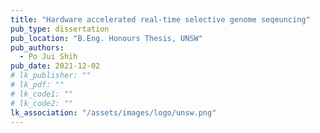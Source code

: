 ```yaml
---
title: "Hardware accelerated real-time selective genome seqeuncing"
pub_type: dissertation
pub_location: "B.Eng. Honours Thesis, UNSW"
pub_authors:
  - Po Jui Shih
pub_date: 2021-12-02
# lk_publisher: ""
# lk_pdf: ""
# lk_code1: ""
# lk_code2: ""
lk_association: "/assets/images/logo/unsw.png"
---
```

